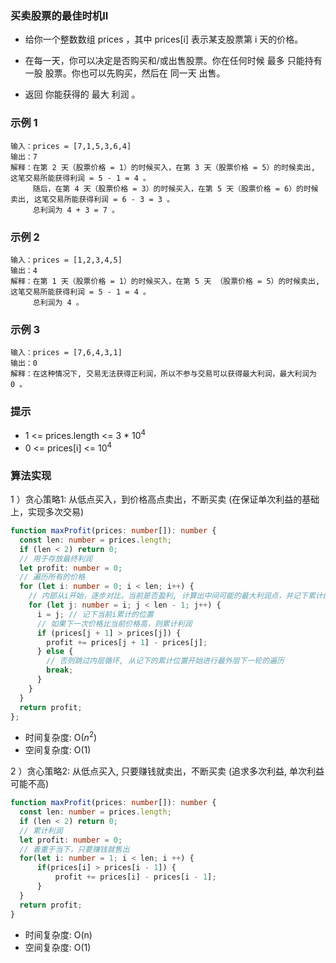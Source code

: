 ### 买卖股票的最佳时机II

- 给你一个整数数组 prices ，其中 prices[i] 表示某支股票第 i 天的价格。

- 在每一天，你可以决定是否购买和/或出售股票。你在任何时候 最多 只能持有 一股 股票。你也可以先购买，然后在 同一天 出售。

- 返回 你能获得的 最大 利润 。


### 示例 1

```
输入：prices = [7,1,5,3,6,4]
输出：7
解释：在第 2 天（股票价格 = 1）的时候买入，在第 3 天（股票价格 = 5）的时候卖出, 这笔交易所能获得利润 = 5 - 1 = 4 。
     随后，在第 4 天（股票价格 = 3）的时候买入，在第 5 天（股票价格 = 6）的时候卖出, 这笔交易所能获得利润 = 6 - 3 = 3 。
     总利润为 4 + 3 = 7 。
```

### 示例 2

```
输入：prices = [1,2,3,4,5]
输出：4
解释：在第 1 天（股票价格 = 1）的时候买入，在第 5 天 （股票价格 = 5）的时候卖出, 这笔交易所能获得利润 = 5 - 1 = 4 。
     总利润为 4 。
```

### 示例 3

```
输入：prices = [7,6,4,3,1]
输出：0
解释：在这种情况下, 交易无法获得正利润，所以不参与交易可以获得最大利润，最大利润为 0 。
```

### 提示

- 1 <= prices.length <= 3 * $10^4$
- 0 <= prices[i] <= $10^4$

### 算法实现

1 ）贪心策略1: 从低点买入，到价格高点卖出，不断买卖 (在保证单次利益的基础上，实现多次交易)

```ts
function maxProfit(prices: number[]): number {
  const len: number = prices.length;
  if (len < 2) return 0;
  // 用于存放最终利润
  let profit: number = 0;
  // 遍历所有的价格
  for (let i: number = 0; i < len; i++) {
    // 内部从i开始，逐步对比，当前是否盈利, 计算出中间可能的最大利润点，并记下累计的位置信息，用于下一轮的对比
    for (let j: number = i; j < len - 1; j++) {
      i = j; // 记下当前i累计的位置
      // 如果下一次价格比当前价格高，则累计利润
      if (prices[j + 1] > prices[j]) {
        profit += prices[j + 1] - prices[j];
      } else {
        // 否则跳过内层循环, 从记下的累计位置开始进行最外层下一轮的遍历
        break;
      }
    }
  }
  return profit;
};
```

- 时间复杂度: O($n^2$)
- 空间复杂度: O(1)

2 ）贪心策略2: 从低点买入, 只要赚钱就卖出，不断买卖 (追求多次利益, 单次利益可能不高)

```ts
function maxProfit(prices: number[]): number {
  const len: number = prices.length;
  if (len < 2) return 0;
  // 累计利润
  let profit: number = 0;
  // 着重于当下，只要赚钱就售出
  for(let i: number = 1; i < len; i ++) {
      if(prices[i] > prices[i - 1]) {
          profit += prices[i] - prices[i - 1];
      }
  }
  return profit;
}
```

- 时间复杂度: O(n)
- 空间复杂度: O(1)